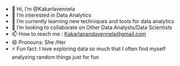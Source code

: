 - 👋 Hi, I’m @Kakarlavennela
- 👀 I’m interested in Data Analytics
- 🌱 I’m currently learning new techniques and tools for data analytics
- 💞️ I’m looking to collaborate on Other Data Analysts/Data Scientists
- 📫 How to reach me : Kakarlanandavennela@gmail.com
- 😄 Pronouns: She /Her
- ⚡ Fun fact: I love exploring data so much that I often find myself analyzing random things just for fun

<!---
Kakarlavennela/Kakarlavennela is a ✨ special ✨ repository because its `README.md` (this file) appears on your GitHub profile.
You can click the Preview link to take a look at your changes.
--->
